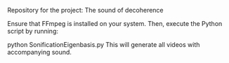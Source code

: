 Repository for the project: The sound of decoherence

Ensure that FFmpeg is installed on your system. Then, execute the Python script by running:

python SonificationEigenbasis.py
This will generate all videos with accompanying sound.
